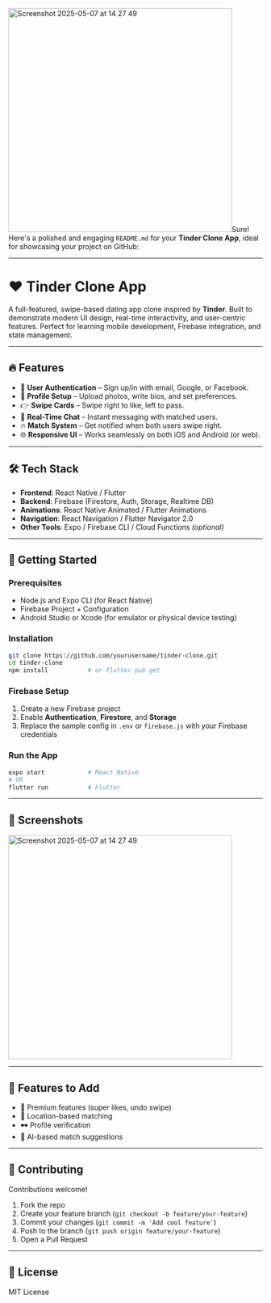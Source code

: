 <img width="443" alt="Screenshot 2025-05-07 at 14 27 49" src="https://github.com/user-attachments/assets/6c1b09e9-474d-4934-8dcb-e339741144ac" />Sure! Here's a polished and engaging `README.md` for your **Tinder Clone App**, ideal for showcasing your project on GitHub:

---

# ❤️ Tinder Clone App

A full-featured, swipe-based dating app clone inspired by **Tinder**. Built to demonstrate modern UI design, real-time interactivity, and user-centric features. Perfect for learning mobile development, Firebase integration, and state management.

---

## 🔥 Features

* 👤 **User Authentication** – Sign up/in with email, Google, or Facebook.
* 📸 **Profile Setup** – Upload photos, write bios, and set preferences.
* 👉 **Swipe Cards** – Swipe right to like, left to pass.
* 💬 **Real-Time Chat** – Instant messaging with matched users.
* 🔥 **Match System** – Get notified when both users swipe right.
* 🌐 **Responsive UI** – Works seamlessly on both iOS and Android (or web).

---

## 🛠 Tech Stack

* **Frontend**: React Native / Flutter
* **Backend**: Firebase (Firestore, Auth, Storage, Realtime DB)
* **Animations**: React Native Animated / Flutter Animations
* **Navigation**: React Navigation / Flutter Navigator 2.0
* **Other Tools**: Expo / Firebase CLI / Cloud Functions *(optional)*

---

## 🚀 Getting Started

### Prerequisites

* Node.js and Expo CLI (for React Native)
* Firebase Project + Configuration
* Android Studio or Xcode (for emulator or physical device testing)

### Installation

```bash
git clone https://github.com/yourusername/tinder-clone.git
cd tinder-clone
npm install           # or flutter pub get
```

### Firebase Setup

1. Create a new Firebase project
2. Enable **Authentication**, **Firestore**, and **Storage**
3. Replace the sample config in `.env` or `firebase.js` with your Firebase credentials

### Run the App

```bash
expo start            # React Native
# OR
flutter run           # Flutter
```

---

## 📸 Screenshots

<img width="443" alt="Screenshot 2025-05-07 at 14 27 49" src="https://github.com/user-attachments/assets/c0ee1b7e-38ed-45e6-b1ca-8bbf88887c94" />



---

## 🧪 Features to Add

* 💎 Premium features (super likes, undo swipe)
* 📍 Location-based matching
* 🕶️ Profile verification
* 🧠 AI-based match suggestions

---

## 🤝 Contributing

Contributions welcome!

1. Fork the repo
2. Create your feature branch (`git checkout -b feature/your-feature`)
3. Commit your changes (`git commit -m 'Add cool feature'`)
4. Push to the branch (`git push origin feature/your-feature`)
5. Open a Pull Request

---

## 📄 License

MIT License
